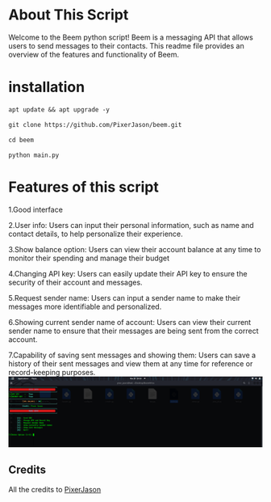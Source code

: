 # About This Script
Welcome to the Beem python script! Beem is a messaging API that allows users to send messages to their contacts. This readme file provides an overview of the features and functionality of Beem.

# installation

```
apt update && apt upgrade -y
``` 

```
git clone https://github.com/PixerJason/beem.git
``` 
```
cd beem
``` 
```
python main.py
``` 

# Features of this script
1.Good interface

2.User info: Users can input their personal information, such as name and contact details, to help personalize their experience.

3.Show balance option: Users can view their account balance at any time to monitor their spending and manage their budget

4.Changing API key: Users can easily update their API key to ensure the security of their account and messages.

5.Request sender name: Users can input a sender name to make their messages more identifiable and personalized.

6.Showing current sender name of account: Users can view their current sender name to ensure that their messages are being sent from the correct account.

7.Capability of saving sent messages and showing them: Users can save a history of their sent messages and view them at any time for reference or record-keeping purposes.
![full](https://github.com/PixerJason/beem/blob/main/img/Screenshot%20from%202023-03-26%2019-14-36.png)

## Credits

All the credits to [PixerJason](https://t.me/PixerJason)
